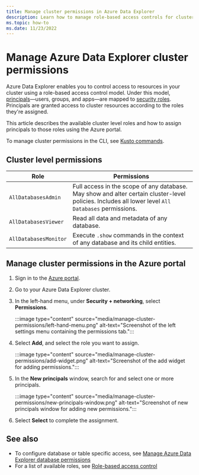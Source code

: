 ```yaml
---
title: Manage cluster permissions in Azure Data Explorer
description: Learn how to manage role-based access controls for clusters in Azure Data Explorer.
ms.topic: how-to
ms.date: 11/23/2022
---
```


# Manage Azure Data Explorer cluster permissions

Azure Data Explorer enables you to control access to resources in your cluster using a role-based access control model. Under this model, [principals](./kusto/management/access-control/referencing-security-principals.md)—users, groups, and apps—are mapped to [security roles](kusto/management/security-roles.md). Principals are granted access to cluster resources according to the roles they're assigned.

This article describes the available cluster level roles and how to assign principals to those roles using the Azure portal.

To manage cluster permissions in the CLI, see [Kusto commands](/cli/azure/kusto#commands).

## Cluster level permissions

|Role |Permissions |
|---|---|
|`AllDatabasesAdmin` | Full access in the scope of any database. May show and alter certain cluster-level policies. Includes all lower level `All Databases` permissions. |
|`AllDatabasesViewer` | Read all data and metadata of any database. |
|`AllDatabasesMonitor` | Execute `.show` commands in the context of any database and its child entities. |

## Manage cluster permissions in the Azure portal

1. Sign in to the [Azure portal](https://portal.azure.com/).

1. Go to your Azure Data Explorer cluster.

1. In the left-hand menu, under **Security + networking**, select **Permissions**.

    :::image type="content" source="media/manage-cluster-permissions/left-hand-menu.png" alt-text="Screenshot of the left settings menu containing the permissions tab.":::

1. Select **Add**, and select the role you want to assign.

    :::image type="content" source="media/manage-cluster-permissions/add-widget.png" alt-text="Screenshot of the add widget for adding permissions.":::

1. In the **New principals** window, search for and select one or more principals.

    :::image type="content" source="media/manage-cluster-permissions/new-principals-window.png" alt-text="Screenshot of new principals window for adding new permissions.":::

1. Select **Select** to complete the assignment.

## See also

* To configure database or table specific access, see [Manage Azure Data Explorer database permissions](manage-database-permissions.md)
* For a list of available roles, see [Role-based access control](./kusto/management/access-control/role-based-access-control.md)
